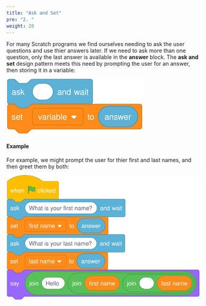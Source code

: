 ```yaml
---
title: "Ask and Set"
pre: "2. "
weight: 20
---
```


For many Scratch programs we find ourselves needing to ask the user questions and use thier answers later. If we need to ask more than one question, only the last answer is available in the **answer** block. The **ask and set** design pattern meets this need by prompting the user for an answer, then storing it in a variable:

![ask and set design pattern](/images/ask-and-set.svg)

#### Example

For example, we might prompt the user for thier first and last names, and then greet them by both:

![ask and set design pattern example](/images/ask-and-set-example.svg)
